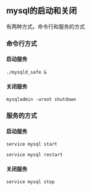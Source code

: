 ## mysql的启动和关闭 

有两种方式。命令行和服务的方式

### 命令行方式

#### 启动服务
```
./mysqld_safe &
```

#### 关闭服务
```
mysqladmin -uroot shutdown
```
### 服务的方式
#### 启动服务
```
service mysql start

service mysql restart
```
#### 关闭服务
```
service mysql stop
```